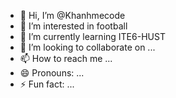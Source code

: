 - 👋 Hi, I’m @Khanhmecode
- 👀 I’m interested in football
- 🌱 I’m currently learning ITE6-HUST
- 💞️ I’m looking to collaborate on ...
- 📫 How to reach me ...
- 😄 Pronouns: ...
- ⚡ Fun fact: ...

<!---
Khanhmecode/Khanhmecode is a ✨ special ✨ repository because its `README.md` (this file) appears on your GitHub profile.
You can click the Preview link to take a look at your changes.
--->
